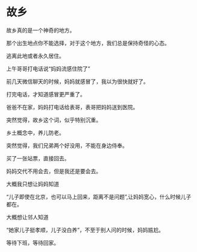 # 故乡

故乡真的是一个神奇的地方。

那个出生地点你不能选择，对于这个地方，我们总是保持奇怪的心态。

逃离此地或者永久居住。

上午哥哥打电话说“妈妈流感住院了”

前几天微信聊天的时候，妈妈就感冒了，我以为很快就好了。

打完电话，才知道感冒更严重了。

爸爸不在家，妈妈打电话给表哥，表哥把妈妈送到医院。

突然觉得，故乡这个词，似乎特别沉重。

乡土概念中，养儿防老。

突然觉得，我们兄弟两个好没用，不能在身边侍奉。

买了一张站票，直接回去。

妈妈交代不用会去，但是我还是要会去。

大概我只想让妈妈知道

“儿子即使在北京，也可以马上回来，距离不是问题”,让妈妈宽心，什么时候儿子都在。

大概想让邻人知道

“她家儿子挺孝顺，儿子没白养”，不至于别人问的时候，妈妈尴尬。

等待下班，等待回家。


